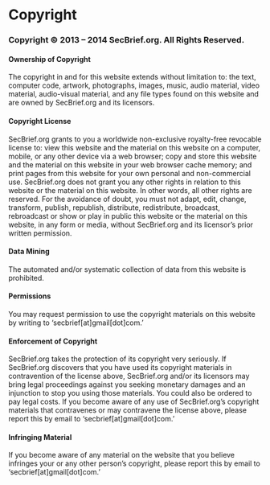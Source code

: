 # Copyright #


### Copyright © 2013 – 2014 SecBrief.org. All Rights Reserved. ###


#### Ownership of Copyright ####


The copyright in and for this website extends without limitation to: the text, computer code, artwork, photographs, images, music, audio material, video material, audio-visual material, and any file types found on this website and are owned by SecBrief.org and its licensors.


#### Copyright License ####


SecBrief.org grants to you a worldwide non-exclusive royalty-free revocable license to: view this website and the material on this website on a computer, mobile, or any other device via a web browser; copy and store this website and the material on this website in your web browser cache memory; and print pages from this website for your own personal and non-commercial use. SecBrief.org does not grant you any other rights in relation to this website or the material on this website. In other words, all other rights are reserved. For the avoidance of doubt, you must not adapt, edit, change, transform, publish, republish, distribute, redistribute, broadcast, rebroadcast or show or play in public this website or the material on this website, in any form or media, without SecBrief.org and its licensor’s prior written permission.


#### Data Mining ####


The automated and/or systematic collection of data from this website is prohibited.


#### Permissions ####


You may request permission to use the copyright materials on this website by writing to ‘secbrief[at]gmail[dot]com.’


#### Enforcement of Copyright ####


SecBrief.org takes the protection of its copyright very seriously. If SecBrief.org discovers that you have used its copyright materials in contravention of the license above, SecBrief.org and/or its licensors may bring legal proceedings against you seeking monetary damages and an injunction to stop you using those materials. You could also be ordered to pay legal costs. If you become aware of any use of SecBrief.org’s copyright materials that contravenes or may contravene the license above, please report this by email to ‘secbrief[at]gmail[dot]com.’


#### Infringing Material ####


If you become aware of any material on the website that you believe infringes your or any other person’s copyright, please report this by email to ‘secbrief[at]gmail[dot]com.’
